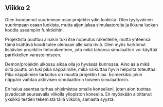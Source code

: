 ## Viikko 2

Olen koodannut suurimman osan projektin ydin luokista. Olen tyytyväinen suurimpaan osaan luokista, mutta aijon jakaa simulaatoreita ja ikkuna luokan koodia useampiin funktioihin.

Projektista puuttuu ainakin tuki itse nopeutus rakenteille, mutta yhteensä tämä lisättävä koodi tulee olemaan alle sata riviä. Olen myös harkinnut lisääväni projektiin tietorakenteen, jota mikä tahansa simulaattori voi käyttää partikkelien varastoimiseen.

Demon/projektin ulkoasu alkaa olla jo hyvässä kunnossa. Aino asia mikä siitä puuttu on tuki pika näppäimille, mikä vaikuttaa hyvin helpolta toteuttaa. Pika näppäimien tarkoitus on muutta projektin tilaa. Esimerkiksi jokin näppäin vaihtaa aktiivisen simulaattorin toiseen simulaattoriin.

En halua asentaa turhaa ohjelmistoa omalle koneelleni, joten aion tuottaa javadocsit seuraavalla viikolla yliopiston koneella. En myöskään aloittanut yksikkö testien tekemistä tällä viikolla, samasta syystä.
